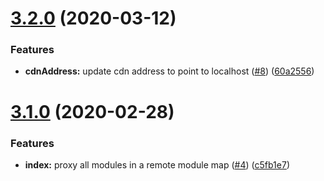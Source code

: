 # [3.2.0](https://github.com/americanexpress/one-app-dev-cdn/compare/v3.1.0...v3.2.0) (2020-03-12)


### Features

* **cdnAddress:** update cdn address to point to localhost ([#8](https://github.com/americanexpress/one-app-dev-cdn/issues/8)) ([60a2556](https://github.com/americanexpress/one-app-dev-cdn/commit/60a25561edb2b5618249bc6ad218710c37068fcb))

# [3.1.0](https://github.com/americanexpress/one-app-dev-cdn/compare/v3.0.0...v3.1.0) (2020-02-28)


### Features

* **index:** proxy all modules in a remote module map ([#4](https://github.com/americanexpress/one-app-dev-cdn/issues/4)) ([c5fb1e7](https://github.com/americanexpress/one-app-dev-cdn/commit/c5fb1e733b8ec4d0bc3e57c74014dc64d8fe4f08))
